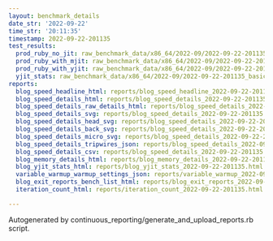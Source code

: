 ```yaml
---
layout: benchmark_details
date_str: '2022-09-22'
time_str: '20:11:35'
timestamp: 2022-09-22-201135
test_results:
  prod_ruby_no_jit: raw_benchmark_data/x86_64/2022-09/2022-09-22-201135_basic_benchmark_prod_ruby_no_jit.json
  prod_ruby_with_mjit: raw_benchmark_data/x86_64/2022-09/2022-09-22-201135_basic_benchmark_prod_ruby_with_mjit.json
  prod_ruby_with_yjit: raw_benchmark_data/x86_64/2022-09/2022-09-22-201135_basic_benchmark_prod_ruby_with_yjit.json
  yjit_stats: raw_benchmark_data/x86_64/2022-09/2022-09-22-201135_basic_benchmark_yjit_stats.json
reports:
  blog_speed_headline_html: reports/blog_speed_headline_2022-09-22-201135.html
  blog_speed_details_html: reports/blog_speed_details_2022-09-22-201135.html
  blog_speed_details_raw_details_html: reports/blog_speed_details_2022-09-22-201135.raw_details.html
  blog_speed_details_svg: reports/blog_speed_details_2022-09-22-201135.svg
  blog_speed_details_head_svg: reports/blog_speed_details_2022-09-22-201135.head.svg
  blog_speed_details_back_svg: reports/blog_speed_details_2022-09-22-201135.back.svg
  blog_speed_details_micro_svg: reports/blog_speed_details_2022-09-22-201135.micro.svg
  blog_speed_details_tripwires_json: reports/blog_speed_details_2022-09-22-201135.tripwires.json
  blog_speed_details_csv: reports/blog_speed_details_2022-09-22-201135.csv
  blog_memory_details_html: reports/blog_memory_details_2022-09-22-201135.html
  blog_yjit_stats_html: reports/blog_yjit_stats_2022-09-22-201135.html
  variable_warmup_warmup_settings_json: reports/variable_warmup_2022-09-22-201135.warmup_settings.json
  blog_exit_reports_bench_list_html: reports/blog_exit_reports_2022-09-22-201135.bench_list.html
  iteration_count_html: reports/iteration_count_2022-09-22-201135.html

---
```

Autogenerated by continuous_reporting/generate_and_upload_reports.rb script.
